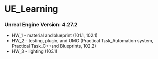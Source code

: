 # UE_Learning
### Unreal Engine Version: 4.27.2

- HW_1 - material and blueprint (101.1, 102.1)
- HW_2 - testing, plugin, and UMG (Practical Task_Automation system, Practical Task_C++and Blueprints, 102.2)
- HW_3 - lighting (103.1)
